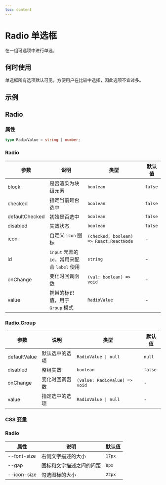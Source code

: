 ```yaml
---
toc: content
---
```


# Radio 单选框

在一组可选项中进行单选。

## 何时使用

单选框所有选项默认可见，方便用户在比较中选择，因此选项不宜过多。

## 示例

<code src="./demos/demo1.tsx"></code>

<code src="./demos/demo2.tsx"></code>

## Radio

### 属性

```ts | pure
type RadioValue = string | number;
```

### Radio

| 参数           | 说明                                         | 类型                                    | 默认值  |
| -------------- | -------------------------------------------- | --------------------------------------- | ------- |
| block          | 是否渲染为块级元素                           | `boolean`                               | `false` |
| checked        | 指定当前是否选中                             | `boolean`                               | `false` |
| defaultChecked | 初始是否选中                                 | `boolean`                               | `false` |
| disabled       | 失效状态                                     | `boolean`                               | `false` |
| icon           | 自定义 `icon` 图标                           | `(checked: boolean) => React.ReactNode` | -       |
| id             | `input` 元素的 `id`，常用来配合 `label` 使用 | `string`                                | -       |
| onChange       | 变化时回调函数                               | `(val: boolean) => void`                | -       |
| value          | 携带的标识值，用于 `Group` 模式              | `RadioValue`                            | -       |

### Radio.Group

| 参数         | 说明           | 类型                          | 默认值  |
| ------------ | -------------- | ----------------------------- | ------- |
| defaultValue | 默认选中的选项 | `RadioValue \| null`          | `null`  |
| disabled     | 整组失效       | `boolean`                     | `false` |
| onChange     | 变化时回调函数 | `(value: RadioValue) => void` | -       |
| value        | 指定选中的选项 | `RadioValue \| null`          | -       |

### CSS 变量

### Radio

| 属性        | 说明                     | 默认值 |
| ----------- | ------------------------ | ------ |
| --font-size | 右侧文字描述的大小       | `17px` |
| --gap       | 图标和文字描述之间的间距 | `8px`  |
| --icon-size | 勾选图标的大小           | `22px` |
